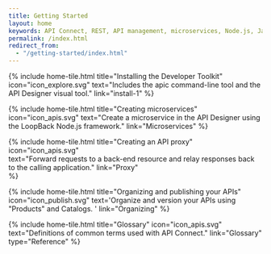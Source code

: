 ```yaml
---
title: Getting Started
layout: home
keywords: API Connect, REST, API management, microservices, Node.js, Java, Bluemix, SOAP
permalink: /index.html
redirect_from:
  - "/getting-started/index.html"
---
```

{% include home-tile.html
  title="Installing the Developer Toolkit"
  icon="icon_explore.svg"
  text="Includes the apic command-line tool and the API Designer visual tool."
  link="install-1"
%}

{% include home-tile.html
  title="Creating microservices"
  icon="icon_apis.svg"
  text="Create a microservice in the API Designer using the LoopBack Node.js framework."
  link="Microservices"
%}

{% include home-tile.html
  title="Creating an API proxy"
  icon="icon_apis.svg"  
  text="Forward requests to a back-end resource and relay responses back to the calling application."
  link="Proxy"  
%}

{% include home-tile.html
  title="Organizing and publishing your APIs"
  icon="icon_publish.svg"
  text='Organize and version your APIs using "Products" and Catalogs. ' 
  link="Organizing"
%}

{% include home-tile.html
  title="Glossary"
  icon="icon_apis.svg"
  text="Definitions of common terms used with API Connect."
  link="Glossary"
  type="Reference"
%}
